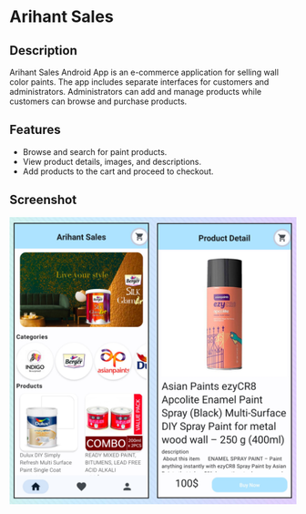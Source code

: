 # Arihant Sales

## Description
Arihant Sales Android App is an e-commerce application for selling wall color paints. The app includes separate interfaces for customers and administrators. Administrators can add and manage products while customers can browse and purchase products.

## Features
  - Browse and search for paint products.
  - View product details, images, and descriptions.
  - Add products to the cart and proceed to checkout.

## Screenshot
  
 <div align="center"> 
<img src="screenshots/20240315_193154.jpg">
 </div>
